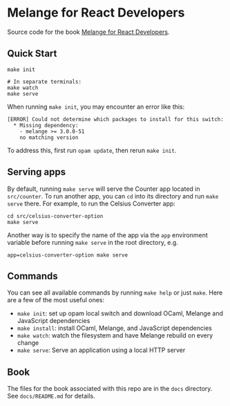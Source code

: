 # Melange for React Developers

Source code for the book [Melange for React
Developers](https://react-book.melange.re/).

## Quick Start

```shell
make init

# In separate terminals:
make watch
make serve
```

When running `make init`, you may encounter an error like this:

```
[ERROR] Could not determine which packages to install for this switch:
  * Missing dependency:
    - melange >= 3.0.0-51
    no matching version
```

To address this, first run `opam update`, then rerun `make init`.

## Serving apps

By default, running `make serve` will serve the Counter app located in
`src/counter`. To run another app, you can `cd` into its directory and run
`make serve` there. For example, to run the Celsius Converter app:

```
cd src/celsius-converter-option
make serve
```

Another way is to specify the name of the app via the `app` environment variable
before running `make serve` in the root directory, e.g.

```
app=celsius-converter-option make serve
```

## Commands

You can see all available commands by running `make help` or just `make`. Here
are a few of the most useful ones:

- `make init`: set up opam local switch and download OCaml, Melange and
JavaScript dependencies
- `make install`: install OCaml, Melange, and JavaScript dependencies
- `make watch`: watch the filesystem and have Melange rebuild on every change
- `make serve`: Serve an application using a local HTTP server

## Book

The files for the book associated with this repo are in the `docs` directory.
See `docs/README.md` for details.
